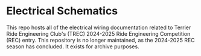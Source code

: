 # Electrical Schematics
This repo hosts all of the electrical wiring documentation related to Terrier Ride Engineering Club's (TREC) 2024-2025 Ride Engineering Competition (REC) entry. This repository is no longer maintained, as the 2024-2025 REC season has concluded. It exists for archive purposes. 
